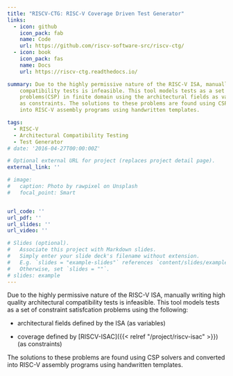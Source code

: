 ```yaml
---
title: "RISCV-CTG: RISC-V Coverage Driven Test Generator"
links:
  - icon: github
    icon_pack: fab
    name: Code
    url: https://github.com/riscv-software-src/riscv-ctg/
  - icon: book
    icon_pack: fas
    name: Docs
    url: https://riscv-ctg.readthedocs.io/

summary: Due to the highly permissive nature of the RISC-V ISA, manually writing high quality architectural
    compatibility tests is infeasible. This tool models tests as a set of constraint satisfcation 
    problems(CSP) in finite domain using the architectural fields as variables and coverage goals 
    as constraints. The solutions to these problems are found using CSP solvers and converted 
    into RISC-V assembly programs using handwritten templates.

tags:
  - RISC-V
  - Architectural Compatibility Testing
  - Test Generator
# date: '2016-04-27T00:00:00Z'

# Optional external URL for project (replaces project detail page).
external_link: ''

# image:
#   caption: Photo by rawpixel on Unsplash
#   focal_point: Smart


url_code: ''
url_pdf: ''
url_slides: ''
url_video: ''

# Slides (optional).
#   Associate this project with Markdown slides.
#   Simply enter your slide deck's filename without extension.
#   E.g. `slides = "example-slides"` references `content/slides/example-slides.md`.
#   Otherwise, set `slides = ""`.
# slides: example
---
```

Due to the highly permissive nature of the RISC-V ISA, manually writing high quality architectural
compatibility tests is infeasible. This tool models tests as a set of constraint satisfcation 
problems using the following:

- architectural fields defined by the ISA (as variables)

- coverage defined by [RISCV-ISAC]({{< relref "/project/riscv-isac" >}}) (as constraints) 

The solutions to these problems are found using CSP solvers and converted into RISC-V assembly
programs using handwritten templates.

